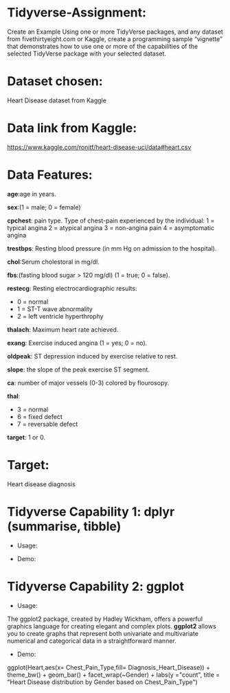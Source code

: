 # Tidyverse-Assignment:
Create an Example Using one or more TidyVerse packages, and any dataset from fivethirtyeight.com or Kaggle, create a programming sample “vignette” that demonstrates how to use one or more of the capabilities of the selected TidyVerse package with your selected dataset.

# Dataset chosen:

Heart Disease dataset from Kaggle

# Data link from Kaggle:

https://www.kaggle.com/ronitf/heart-disease-uci/data#heart.csv

# Data Features:

**age**:age in years.

**sex**:(1 = male; 0 = female)

**cpchest**: pain type. Type of chest-pain experienced by the individual:
1 = typical angina
2 = atypical angina
3 = non-angina pain
4 = asymptomatic angina

**trestbps**: Resting blood pressure (in mm Hg on admission to the hospital).

**chol**:Serum cholestoral in mg/dl.

**fbs**:(fasting blood sugar > 120 mg/dl) (1 = true; 0 = false).

**restecg**: Resting electrocardiographic results:
* 0 = normal
* 1 = ST-T wave abnormality
* 2 = left ventricle hyperthrophy

**thalach**: Maximum heart rate achieved.

**exang**: Exercise induced angina (1 = yes; 0 = no).

**oldpeak**: ST depression induced by exercise relative to rest.

**slope**: the slope of the peak exercise ST segment.

**ca**: number of major vessels (0-3) colored by flourosopy.

**thal**: 
* 3 = normal 
* 6 = fixed defect 
* 7 = reversable defect

**target**: 1 or 0.


# Target:

Heart disease diagnosis

# Tidyverse Capability 1: dplyr (summarise, tibble)

* Usage:

* Demo:

# Tidyverse Capability 2: ggplot

* Usage:

The ggplot2 package, created by Hadley Wickham, offers a powerful graphics language for creating elegant and complex plots. **ggplot2** allows you to create graphs that represent both univariate and multivariate numerical and categorical data in a straightforward manner.

* Demo:

ggplot(Heart,aes(x= Chest_Pain_Type,fill= Diagnosis_Heart_Disease)) +
  theme_bw() +
  geom_bar() +
  facet_wrap(~Gender) +
  labs(y ="count",
       title = "Heart Disease distribution by Gender based on Chest_Pain_Type")


